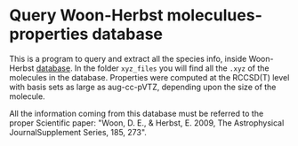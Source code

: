 # Query Woon-Herbst moleculues-properties database

This is a program to query and extract all the species info, inside Woon-Herbst [database](http://www.astrochymist.org/properties/).
In the folder ```xyz_files``` you will find all the ```.xyz``` of the molecules in the database. Properties were computed at the
RCCSD(T) level with basis sets as large as aug-cc-pVTZ, depending upon the size of the molecule.

All the information coming from this database must be referred to the proper Scientific paper: "Woon, D. E., & Herbst, E. 2009, The Astrophysical JournalSupplement Series, 185, 273".
